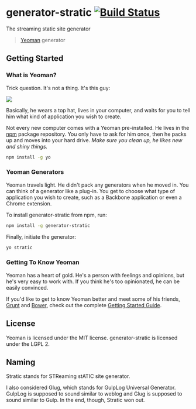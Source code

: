 # generator-stratic [![Build Status](https://secure.travis-ci.org/strugee/generator-stratic.png?branch=master)](https://travis-ci.org/strugee/generator-stratic)

The streaming static site generator

> [Yeoman](http://yeoman.io) generator


## Getting Started

### What is Yeoman?

Trick question. It's not a thing. It's this guy:

![](http://i.imgur.com/JHaAlBJ.png)

Basically, he wears a top hat, lives in your computer, and waits for you to tell him what kind of application you wish to create.

Not every new computer comes with a Yeoman pre-installed. He lives in the [npm](https://npmjs.org) package repository. You only have to ask for him once, then he packs up and moves into your hard drive. *Make sure you clean up, he likes new and shiny things.*

```bash
npm install -g yo
```

### Yeoman Generators

Yeoman travels light. He didn't pack any generators when he moved in. You can think of a generator like a plug-in. You get to choose what type of application you wish to create, such as a Backbone application or even a Chrome extension.

To install generator-stratic from npm, run:

```bash
npm install -g generator-stratic
```

Finally, initiate the generator:

```bash
yo stratic
```

### Getting To Know Yeoman

Yeoman has a heart of gold. He's a person with feelings and opinions, but he's very easy to work with. If you think he's too opinionated, he can be easily convinced.

If you'd like to get to know Yeoman better and meet some of his friends, [Grunt](http://gruntjs.com) and [Bower](http://bower.io), check out the complete [Getting Started Guide](https://github.com/yeoman/yeoman/wiki/Getting-Started).


## License

Yeoman is licensed under the MIT license. generator-stratic is licensed under the LGPL 2.

## Naming

Stratic stands for STReaming stATIC site generator.

I also considered Glug, which stands for GulpLog Universal Generator. GulpLog is supposed to sound similar to weblog and Glug is supposed to sound similar to Gulp. In the end, though, Stratic won out.
